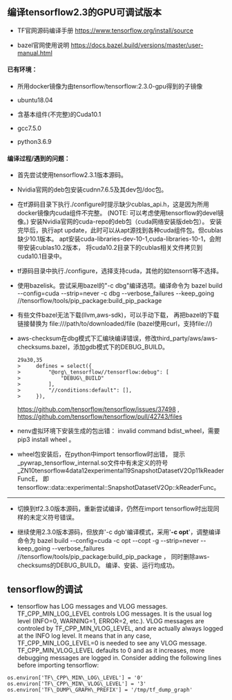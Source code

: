 ## 编译tensorflow2.3的GPU可调试版本

- TF官网源码编译手册 https://www.tensorflow.org/install/source

- bazel官网使用说明 https://docs.bazel.build/versions/master/user-manual.html

#### 已有环境：

- 所用docker镜像为由tensorflow/tensorflow:2.3.0-gpu得到的子镜像

- ubuntu18.04

- 含基本组件(不完整)的Cuda10.1

- gcc7.5.0

- python3.6.9

#### 编译过程/遇到的问题：

- 首先尝试使用tensorflow2.3.1版本源码。

- Nvidia官网的deb包安装cudnn7.6.5及其dev包/doc包。

- 在tf源码目录下执行./configure时提示缺少cublas\_api.h，这是因为所用docker镜像内cuda组件不完整。 
(NOTE: 可以考虑使用tensorflow的devel镜像。)
安装Nvidia官网的cuda-repo的deb包（cuda网络安装版deb包）。
安装完毕后，执行apt update，此时可以从apt源找到各种cuda组件包。但cublas缺少10.1版本。
apt安装cuda-libraries-dev-10-1,cuda-libraries-10-1，会附带安装cublas10.2版本，
将cuda10.2目录下的cublas相关文件拷贝到cuda10.1目录中。

- tf源码目录中执行./configure，选择支持cuda，其他的如tensorrt等不选择。

- 使用bazelisk。尝试采用bazel的"-c dbg"编译选项。编译命令为
bazel build --config=cuda --strip=never -c dbg --verbose\_failures --keep\_going
//tensorflow/tools/pip\_package:build\_pip\_package

- 有些文件bazel无法下载(llvm,aws-sdk)，可以手动下载，
再把bazel的下载链接替换为 file:///path/to/downloaded/file (bazel使用curl，支持file://)

- aws-checksum在dbg模式下汇编块编译错误，修改third\_party/aws/aws-checksums.bazel，添加gdb模式下的DEBUG\_BUILD。
    ```
    29a30,35
    >     defines = select({
    >         "@org\_tensorflow//tensorflow:debug": [
    >             "DEBUG\_BUILD"
    >         ],
    >         "//conditions:default": [],
    >     }),
    ```
    https://github.com/tensorflow/tensorflow/issues/37498 ,
    https://github.com/tensorflow/tensorflow/pull/42743/files

- nenv虚拟环境下安装生成的包出错： invalid command bdist\_wheel，需要 pip3 install wheel 。

- wheel包安装后，在python中import tensorflow时出错，
提示\_pywrap\_tensorflow\_internal.so文件中有未定义的符号
\_ZN10tensorflow4data12experimental19SnapshotDatasetV2Op11kReaderFuncE，
即tensorflow::data::experimental::SnapshotDatasetV2Op::kReaderFunc。

---

- 切换到tf2.3.0版本源码，重新尝试编译，仍然在import tensorflow时出现同样的未定义符号错误。

- 继续使用2.3.0版本源码，但放弃'-c dgb'编译模式，采用'**-c opt**'，调整编译命令为 
bazel build --config=cuda -c opt --copt -g --strip=never --keep\_going --verbose\_failures
//tensorflow/tools/pip\_package:build\_pip\_package ，
同时删除aws-checksums的DEBUG\_BUILD。
编译、安装、运行均成功。

## tensorflow的调试

- tensorflow has LOG messages and VLOG messages.
TF\_CPP\_MIN\_LOG\_LEVEL controls LOG messages.
It is the usual log level (INFO=0, WARNING=1, ERROR=2, etc.).
VLOG messages are controled by TF\_CPP\_MIN\_VLOG\_LEVEL,
and are actually always logged at the INFO log level.
It means that in any case,
TF\_CPP\_MIN\_LOG\_LEVEL=0 is needed to see any VLOG message.
TF\_CPP\_MIN\_VLOG\_LEVEL defaults to 0 and as it increases,
more debugging messages are logged in.
Consider adding the following lines before importing tensorflow:
```
os.environ['TF\_CPP\_MIN\_LOG\_LEVEL'] = '0'
os.environ['TF\_CPP\_MIN\_VLOG\_LEVEL'] = '3'
os.environ['TF\_DUMP\_GRAPH\_PREFIX'] = '/tmp/tf_dump_graph'
```
